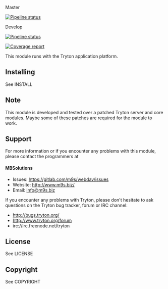 Master

[![Pipeline status](https://gitlab.com/m9s/webdav/badges/master/pipeline.svg)](https://gitlab.com/m9s/webdav/commits/master)

Develop

[![Pipeline status](https://gitlab.com/m9s/webdav/badges/develop/pipeline.svg)](https://gitlab.com/m9s/webdav/commits/develop)

[![Coverage report](https://gitlab.com/m9s/webdav/badges/develop/coverage.svg)](http://m9s.gitlab.io/webdav)



This module runs with the Tryton application platform.

Installing
----------

See INSTALL

Note
----

This module is developed and tested over a patched Tryton server and
core modules. Maybe some of these patches are required for the module to work.

Support
-------

For more information or if you encounter any problems with this module,
please contact the programmers at

#### MBSolutions

   * Issues:   https://gitlab.com/m9s/webdav/issues
   * Website:  http://www.m9s.biz/
   * Email:    info@m9s.biz

If you encounter any problems with Tryton, please don't hesitate to ask
questions on the Tryton bug tracker, forum or IRC channel:

   * http://bugs.tryton.org/
   * http://www.tryton.org/forum
   * irc://irc.freenode.net/tryton

License
-------

See LICENSE

Copyright
---------

See COPYRIGHT


